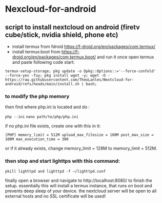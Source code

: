  # Nexcloud-for-android
 
 ## script to install nextcloud on android (firetv cube/stick, nvidia shield, phone etc)

- install termux from fdroid https://f-droid.org/en/packages/com.termux/
- install termux:boot from https://f-droid.org/en/packages/com.termux.boot/ and run it once
open termux and paste following code start:

` termux-setup-storage; pkg update -o Dpkg::Options::='--force-confold' --force-yes -fuy; pkg install wget -y; wget -O - https://raw.githubusercontent.com/TheoLanles/Nextcloud-for-android/refs/heads/main/install.sh | bash; `

### to modify the php memory
then find where php.ini is located and do :

` php --ini `
` nano path/to/php/php.ini `

if no php.ini file exists, create one with this in it:

`
[PHP]
memory_limit = 512M
upload_max_filesize = 100M
post_max_size = 100M
max_execution_time = 300
`

or if it already exists, change memory_limit = 128M to memory_limit = 512M.

### then stop and start lighttps with this command:

` pkill lighttpd and lighttpd -f ~/lighttpd.conf `

finally open a browser and navigate to http://localhost:8080/ to finish the setup. essentially this will install a termux instance, that runs on boot and prevents deep sleep of your device. the nextcloud server will be open to all external hosts and no SSL certificate will be used!
